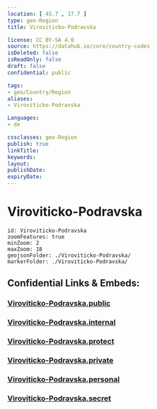 ```yaml
---
location: [ 45.7 , 17.7 ] 
type: geo-Region
title: Viroviticko-Podravska

license: CC BY-SA 4.0
source: https://datahub.io/core/country-codes
isDeleted: false
isReadOnly: false
draft: false
confidential: public

tags:
- geo/Country/Region
aliases:
- Viroviticko-Podravska

Languages:
- de

cssclasses: geo-Region
publish: true
linkTitle: 
keywords: 
layout: 
publishDate: 
expiryDate: 
---
```


# Viroviticko-Podravska

```leaflet
id: Viroviticko-Podravska
zoomFeatures: true 
minZoom: 2 
maxZoom: 18
geojsonFolder: ./Viroviticko-Podravska/
markerFolder: ./Viroviticko-Podravska/
```


## Confidential Links & Embeds: 

### [Viroviticko-Podravska.public](/_public/\Earth\Continent\Europe\Europe~Central\Croatia\CountiesViroviticko-Podravska.public.md) 

### [Viroviticko-Podravska.internal](/_internal/\Earth\Continent\Europe\Europe~Central\Croatia\CountiesViroviticko-Podravska.internal.md) 

### [Viroviticko-Podravska.protect](/_protect/\Earth\Continent\Europe\Europe~Central\Croatia\CountiesViroviticko-Podravska.protect.md) 

### [Viroviticko-Podravska.private](/_private/\Earth\Continent\Europe\Europe~Central\Croatia\CountiesViroviticko-Podravska.private.md) 

### [Viroviticko-Podravska.personal](/_personal/\Earth\Continent\Europe\Europe~Central\Croatia\CountiesViroviticko-Podravska.personal.md) 

### [Viroviticko-Podravska.secret](/_secret/\Earth\Continent\Europe\Europe~Central\Croatia\CountiesViroviticko-Podravska.secret.md)

